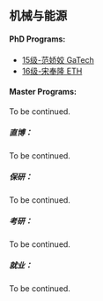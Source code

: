 ## 机械与能源

#### PhD Programs:
- [15级-范娇姣 GaTech](grad-application/mechanical-and-energy-engineering/[US]-15-jiaojiaofan.md)
- [16级-宋奉隆 ETH](grad-application/mechanical-and-energy-engineering/[EU]-16-fenglongsong-ETH-Zurich.md)
#### Master Programs:

To be continued.



##### 直博：

To be continued.

##### 保研：

To be continued.

##### 考研：

To be continued.

##### 就业：

To be continued.
